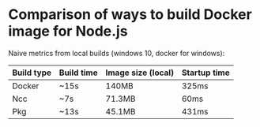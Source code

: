 # Comparison of ways to build Docker image for Node.js

Naive metrics from local builds (windows 10, docker for windows):

| Build type | Build time | Image size (local) | Startup time |
| ---------- | ---------- | ------------------ | ------------ |
| Docker     | ~15s       | 140MB              | 325ms        |
| Ncc        | ~7s        | 71.3MB             | 60ms         |
| Pkg        | ~13s       | 45.1MB             | 431ms        |

